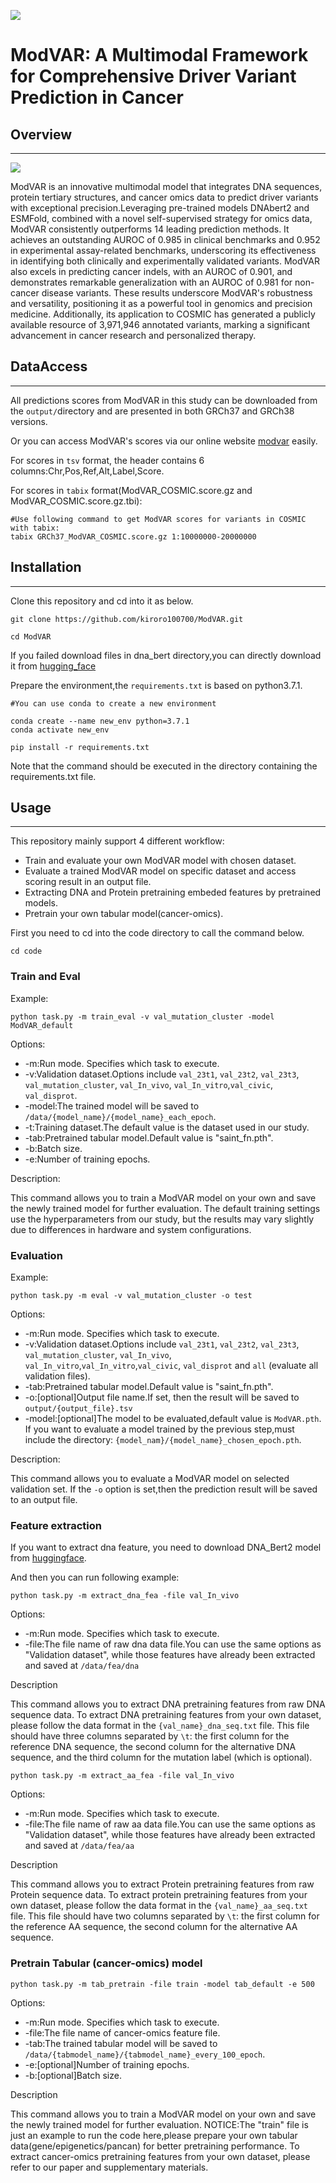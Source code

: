 ![](Logo.png)

# **ModVAR: A Multimodal Framework for Comprehensive Driver Variant Prediction in Cancer**

## Overview

---

![](ModVAR.png)

ModVAR is an innovative multimodal model that integrates DNA sequences, protein tertiary structures, and cancer omics data to predict driver variants with exceptional precision.Leveraging pre-trained models DNAbert2 and ESMFold, combined with a novel self-supervised strategy for omics data, ModVAR consistently outperforms 14 leading prediction methods. It achieves an outstanding AUROC of 0.985 in clinical benchmarks and 0.952 in experimental assay-related benchmarks, underscoring its effectiveness in identifying both clinically and experimentally validated variants. ModVAR also excels in predicting cancer indels, with an AUROC of 0.901, and demonstrates remarkable generalization with an AUROC of 0.981 for non-cancer disease variants. These results underscore ModVAR's robustness and versatility, positioning it as a powerful tool in genomics and precision medicine. Additionally, its application to COSMIC has generated a publicly available resource of 3,971,946 annotated variants, marking a significant advancement in cancer research and personalized therapy.

## DataAccess

---
All predictions scores from ModVAR in this study can be downloaded from the `output/`directory and are presented in both GRCh37 and GRCh38 versions.

Or you can access ModVAR's scores via our online website [modvar](http://modvar.haiyanglab.cn/) easily.

For scores in `tsv` format, the header contains 6 columns:Chr,Pos,Ref,Alt,Label,Score.

For scores in `tabix` format(ModVAR_COSMIC.score.gz and ModVAR_COSMIC.score.gz.tbi):
~~~
#Use following command to get ModVAR scores for variants in COSMIC with tabix: 
tabix GRCh37_ModVAR_COSMIC.score.gz 1:10000000-20000000
~~~

## Installation

---

Clone this repository and cd into it as below.

~~~
git clone https://github.com/kiroro100700/ModVAR.git

cd ModVAR
~~~
If you failed download files in dna_bert directory,you can directly download it from [hugging_face](https://huggingface.co/zhihan1996/DNABERT-2-117M)

Prepare the environment,the `requirements.txt` is based on python3.7.1.
~~~
#You can use conda to create a new environment

conda create --name new_env python=3.7.1
conda activate new_env
~~~
~~~
pip install -r requirements.txt
~~~

Note that the command should be executed in the directory containing the requirements.txt file.


## Usage

---

 This repository mainly support 4 different workflow:

- Train and evaluate your own ModVAR model with chosen dataset.
- Evaluate a trained ModVAR model on specific dataset and access scoring result in an output file.
- Extracting DNA and Protein pretraining embeded features by pretrained models. 
- Pretrain your own tabular model(cancer-omics).

First you need to cd into the code directory to call the command below.

~~~
cd code
~~~

### Train and  Eval

Example:

~~~
python task.py -m train_eval -v val_mutation_cluster -model ModVAR_default
~~~

Options:

- -m:Run mode. Specifies which task to execute.
- -v:Validation dataset.Options include `val_23t1`, `val_23t2`, `val_23t3`, `val_mutation_cluster`, `val_In_vivo`, `val_In_vitro`,`val_civic`, `val_disprot`.
- -model:The trained model will be saved to `/data/{model_name}/{model_name}_each_epoch`.
- -t:Training dataset.The default value is the dataset used in our study.
- -tab:Pretrained tabular model.Default value is "saint_fn.pth".
- -b:Batch size.
- -e:Number of training epochs.

Description:

This command allows you to train a ModVAR model on your own and save the newly trained model for further evaluation. The default training settings use the hyperparameters from our study, but the results may vary slightly due to differences in hardware and system configurations.

### Evaluation

Example:

~~~
python task.py -m eval -v val_mutation_cluster -o test
~~~

Options:

- -m:Run mode. Specifies which task to execute.
- -v:Validation dataset.Options include `val_23t1`, `val_23t2`, `val_23t3`, `val_mutation_cluster`, `val_In_vivo`, `val_In_vitro`,`val_In_vitro`,`val_civic`, `val_disprot` and `all` (evaluate all validation files).
- -tab:Pretrained tabular model.Default value is "saint_fn.pth".
- -o:[optional]Output file name.If set, then the result will be saved to `output/{output_file}.tsv`
- -model:[optional]The model to be evaluated,default value is `ModVAR.pth`. If you want to evaluate a model trained by the previous step,must include the directory: `{model_nam}/{model_name}_chosen_epoch.pth`.

Description:

This command allows you to evaluate a ModVAR model on selected validation set. If the `-o` option is set,then the prediction result will be saved to an output file.

### Feature extraction

If you want to extract dna feature, you need to download DNA_Bert2 model from [huggingface](https://huggingface.co/zhihan1996/DNABERT-2-117M).

And then you can run following example:

~~~
python task.py -m extract_dna_fea -file val_In_vivo
~~~

Options:

- -m:Run mode. Specifies which task to execute.
- -file:The file name of raw dna data file.You can use the same options as "Validation dataset", while those features have already been extracted and saved at `/data/fea/dna`

Description

This command allows you to extract DNA pretraining features from raw DNA sequence data. To extract DNA pretraining features from your own dataset, please follow the data format in the `{val_name}_dna_seq.txt` file. This file should have three columns separated by `\t`: the first column for the reference DNA sequence, the second column for the alternative DNA sequence, and the third column for the mutation label (which is optional).

~~~
python task.py -m extract_aa_fea -file val_In_vivo
~~~

Options:

- -m:Run mode. Specifies which task to execute.
- -file:The file name of raw aa data file.You can use the same options as "Validation dataset", while those features have already been extracted and saved at `/data/fea/aa`

Description

This command allows you to extract Protein pretraining features from raw Protein sequence data. To extract protein pretraining features from your own dataset, please follow the data format in the `{val_name}_aa_seq.txt` file. This file should have two columns separated by `\t`: the first column for the reference AA sequence, the second column for the alternative AA sequence.

### Pretrain Tabular (cancer-omics) model 

~~~
python task.py -m tab_pretrain -file train -model tab_default -e 500
~~~

Options:

- -m:Run mode. Specifies which task to execute.
- -file:The file name of cancer-omics feature file.
- -tab:The trained tabular model will be saved to `/data/{tabmodel_name}/{tabmodel_name}_every_100_epoch`.
- -e:[optional]Number of training epochs.
- -b:[optional]Batch size.

Description

This command allows you to train a ModVAR model on your own and save the newly trained model for further evaluation. 
NOTICE:The "train" file is just an example to run the code here,please prepare your own tabular data(gene/epigenetics/pancan) for better pretraining performance. To extract cancer-omics pretraining features from your own dataset, please refer to our paper and supplementary materials.
